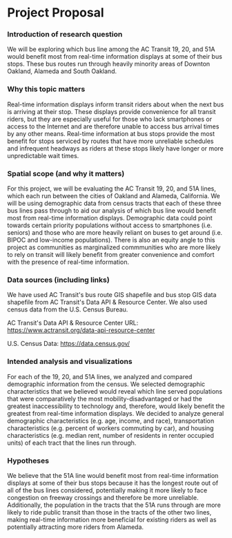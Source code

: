 # Project Proposal

### Introduction of research question
We will be exploring which bus line among the AC Transit 19, 20, and 51A would benefit most from real-time information displays at some of their bus stops. These bus routes run through heavily minority areas of Downton Oakland, Alameda and South Oakland.  

### Why this topic matters
Real-time information displays inform transit riders about when the next bus is arriving at their stop. These displays provide convenience for all transit riders, but they are especially useful for those who lack smartphones or access to the Internet and are therefore unable to access bus arrival times by any other means. Real-time information at bus stops provide the most benefit for stops serviced by routes that have more unreliable schedules and infrequent headways as riders at these stops likely have longer or more unpredictable wait times. 

### Spatial scope (and why it matters)
For this project, we will be evaluating the AC Transit 19, 20, and 51A lines, which each run between the cities of Oakland and Alameda, California. We will be using demographic data from census tracts that each of these three bus lines pass through to aid our analysis of which bus line would benefit most from real-time information displays. Demographic data could point towards certain priority populations without access to smartphones (i.e. seniors) and those who are more heavily reliant on buses to get around (i.e. BIPOC and low-income populations). There is also an equity angle to this project as communities as marginalized commmunities who are more likely to rely on transit will likely benefit from greater convenience and comfort with the presence of real-time information.

### Data sources (including links)
We have used AC Transit's bus route GIS shapefile and bus stop GIS data shapefile from AC Transit's Data API & Resource Center. We also used census data from the U.S. Census Bureau. 

AC Transit's Data API & Resource Center URL: https://www.actransit.org/data-api-resource-center

U.S. Census Data: https://data.census.gov/

### Intended analysis and visualizations
For each of the 19, 20, and 51A lines, we analyzed and compared demographic information from the census. We selected demographic characteristics that we believed would reveal which line served populations that were comparatively the most mobility-disadvantaged or had the greatest inaccessibility to technology and, therefore, would likely benefit the greatest from real-time information displays. We decided to analyze general demographic characteristics (e.g. age, income, and race), transportation characteristics (e.g. percent of workers commuting by car), and housing characteristics (e.g. median rent, number of residents in renter occupied units) of each tract that the lines run through. 

### Hypotheses
We believe that the 51A line would benefit most from real-time information displays at some of their bus stops because it has the longest route out of all of the bus lines considered, potentially making it more likely to face congestion on freeway crossings and therefore be more unreliable. Additionally, the population in the tracts that the 51A runs through are more likely to ride public transit than those in the tracts of the other two lines, making real-time information more beneficial for existing riders as well as potentially attracting more riders from Alameda.
